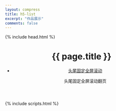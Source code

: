 ```yaml
---
layout: compress
title: h5-list
excerpt: "作品展示"
comments: false
---
```

<!DOCTYPE html>
<!--[if lt IE 7]><html class="no-js lt-ie9 lt-ie8 lt-ie7"> <![endif]-->
<!--[if (IE 7)&!(IEMobile)]><html class="no-js lt-ie9 lt-ie8"><![endif]-->
<!--[if (IE 8)&!(IEMobile)]><html class="no-js lt-ie9"><![endif]-->
<!--[if gt IE 8]><!--> <html class="no-js"><!--<![endif]-->
<head>
    {% include head.html %}
</head>
<body>
    <!-- Header -->
    <header class="header" role="banner">
        <div class="wrapper animated fadeIn">
            <div class="content">
                <div class="post-title">
                    <h1>{{ page.title }}</h1>
                    <a class="btn zoombtn" href="{{site.url}}">
                        <i class="fa fa-home"></i>
                    </a>
                </div>
                <div class="post-list">
                    <ul>
                        <li class="wow fadeInLeft" data-wow-duration="1.5s">
                            <a class="zoombtn" href="./film/index.html">头尾固定全屏滚动</a>
                            <p>头尾固定全屏滚动翻页</p>
                        </li>
                    </ul>
                </div>
            </div>
        </div>
    </header>
    {% include scripts.html %}
    <script src="{{ site.url }}/assets/js/wow.min.js"></script>
    <script type="text/javascript">(new WOW).init();</script>
</body>
</html>
